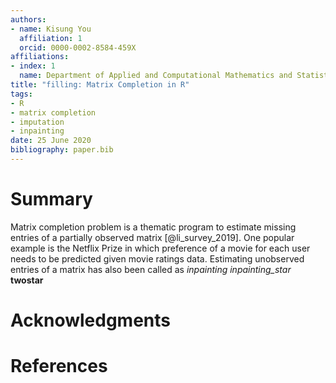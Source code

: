 ```yaml
---
authors:
- name: Kisung You
  affiliation: 1
  orcid: 0000-0002-8584-459X
affiliations:
- index: 1
  name: Department of Applied and Computational Mathematics and Statistics, University of Notre Dame
title: "filling: Matrix Completion in R"
tags:
- R
- matrix completion
- imputation
- inpainting
date: 25 June 2020
bibliography: paper.bib
---
```


# Summary

Matrix completion problem is a thematic program to estimate missing entries of a partially observed matrix [@li_survey_2019]. One popular example is the Netflix Prize in which preference of a movie for each user needs to be predicted given movie ratings data. Estimating unobserved entries of a matrix has also been called as _inpainting_ *inpainting_star* **twostar**

# Acknowledgments

# References
